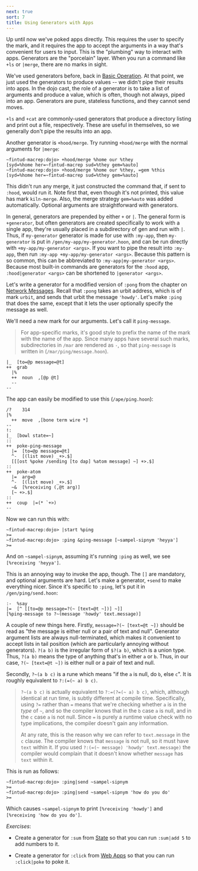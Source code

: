 ```yaml
---
next: true
sort: 7
title: Using Generators with Apps
---
```


Up until now we've poked apps directly.  This requires the user
to specify the mark, and it requires the app to accept the
arguments in a way that's convenient for users to input.  This is
the "plumbing" way to interact with apps.  Generators are the
"porcelain" layer.  When you run a command like `+ls` or
`|merge`, there are no marks in sight.

We've used generators before, back in [Basic
Operation](basic).  At that point, we just used the generators
to produce values -- we didn't pipe their results into apps.  In
the dojo cast, the role of a generator is to take a list of
arguments and produce a value, which is often, though not always,
piped into an app.  Generators are pure, stateless functions, and
they cannot send moves.

`+ls` and `+cat` are commonly-used generators that produce a directory
listing and print out a file, respectively.  These are useful in
themselves, so we generally don't pipe the results into an app.

Another generator is `+hood/merge`.  Try running `+hood/merge`
with the normal arguments for `|merge`:

```
~fintud-macrep:dojo> +hood/merge %home our %they
[syd=%home her=~fintud-macrep sud=%they gem=%auto]
~fintud-macrep:dojo> +hood/merge %home our %they, =gem %this
[syd=%home her=~fintud-macrep sud=%they gem=%auto]
```

This didn't run any merge, it just constructed the command that,
if sent to `:hood`, would run it.  Note first that, even though
it's not printed, this value has mark `kiln-merge`.  Also, the
merge strategy `gem=%auto` was added automatically.  Optional
arguments are straightforward with generators.

In general, generators are prepended by either `+` or `|`.  The
general form is `+generator`, but often generators are created
specifically to work with a single app, they're usually placed in
a subdirectory of gen and run with `|`.  Thus, if `my-generator`
generator is made for use with `:my-app`, then `my-generator` is
put in `/gen/my-app/my-generator.hoon`, and can be run directly
with `+my-app/my-generator <args>`.  If you want to pipe the
result into `:my-app`, then run `:my-app +my-app/my-generator
<args>`.  Because this pattern is so common, this can be
abbreviated to `:my-app|my-generator <args>`.  Because most
built-in commands are generators for the `:hood` app,
`:hood|generator <args>` can be shortened to `|generator <args>`.

Let's write a generator for a modified version of `:pong` from
the chapter on [Network Messages](network).  Recall that `:pong`
takes an urbit address, which is of mark `urbit`, and sends that
urbit the message `'howdy'`.  Let's make `:ping` that does the
same, except that it lets the user optionally specify the message
as well.

We'll need a new mark for our arguments.  Let's call it
`ping-message`.

> For app-specific marks, it's good style to prefix the name of
> the mark with the name of the app.  Since many apps have
> several such marks, subdirectories in `/mar` are rendered as
> `-`, so that `ping-message` is written in
> (`/mar/ping/message.hoon`).

```
|_  [to=@p message=@t]
++  grab
  |%
  ++  noun  ,[@p @t]
  --
--
```

The app can easily be modified to use this (`/ape/ping.hoon`):

```
/?    314
|%
  ++  move  ,[bone term wire *]
--
!:
|_  [bowl state=~]
::
++  poke-ping-message
  |=  [to=@p message=@t]
  ^-  [(list move) _+>.$]
  [[[ost %poke /sending [to dap] %atom message] ~] +>.$]
::
++  poke-atom
  |=  arg=@
  ^-  [(list move) _+>.$]
  ~&  [%receiving (,@t arg)]
  [~ +>.$]
::
++  coup  |=(* `+>)
--
```

Now we can run this with:

```
~fintud-macrep:dojo> |start %ping
>=
~fintud-macrep:dojo> :ping &ping-message [~sampel-sipnym 'heyya']
>=
```

And on `~sampel-sipnym`, assuming it's running `:ping` as well,
we see `[%receiving 'heyya']`.

This is an annoying way to invoke the app, though.  The `[]` are
mandatory, and optional arguments are hard.  Let's make a
generator, `+send` to make everything nicer.  Since it's specific
to `:ping`, let's put it in `/gen/ping/send.hoon`:

```
:-  %say
|=  [^ [[to=@p message=?(~ [text=@t ~])] ~]]
[%ping-message to ?~(message 'howdy' text.message)]
```

A couple of new things here.  Firstly, `message=?(~ [text=@t ~])`
should be read as "the message is either null or a pair of text
and null".  Generator argument lists are always null-terminated,
which makes it convenient to accept lists in tail position (which
are particularly annoying without generators).  `?(a b)` is the
irregular form of `$?(a b)`, which is a union type.  Thus, `?(a
b)` means the type of anything that's in either `a` or `b`.
Thus, in our case, `?(~ [text=@t ~])` is either null or a pair of
text and null.

Secondly, `?~(a b c)` is a rune which means "if the `a` is null,
do `b`, else `c`".  It is roughly equivalent to `?:(=(~ a) b c)`.

> `?~(a b c)` is actually equivalent to `?:=(?=(~ a) b c)`,
> which, although identical at run time, is subtly different at
> compile time.  Specifically, using `?=` rather than `=` means
> that we're checking whether `a` is in the *type* of `~`, and so
> the compiler knows that in the `b` case `a` is null, and in the
> `c` case `a` is not null.  Since `=` is purely a runtime value
> check with no type implications, the compiler doesn't gain any
> information.
>
> At any rate, this is the reason why we can refer to
> `text.message` in the `c` clause.  The compiler knows that
> `message` is not null, so it must have `text` within it.  If
> you used `?:(=(~ message) 'howdy' text.message)` the compiler
> would complain that it doesn't know whether `message` has
> `text` within it.

This is run as follows:

```
~fintud-macrep:dojo> :ping|send ~sampel-sipnym
>=
~fintud-macrep:dojo> :ping|send ~sampel-sipnym 'how do you do'
>=
```

Which causes `~sampel-sipnym` to print `[%receiving 'howdy']` and
`[%receiving 'how do you do']`.

*Exercises*:

- Create a generator for `:sum` from [State](state) so that
  you can run `:sum|add 5` to add numbers to it.

- Create a generator for `:click` from [Web Apps](web-apps) so
  that you can run `:click|poke` to poke it.
